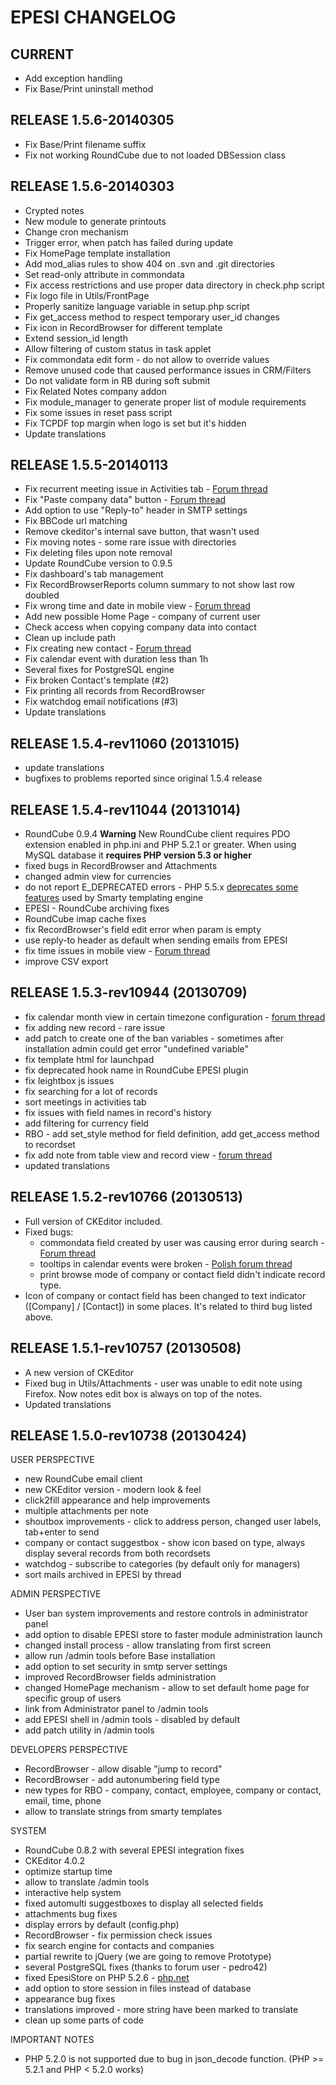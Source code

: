 EPESI CHANGELOG
===============

CURRENT
-------

- Add exception handling
- Fix Base/Print uninstall method

RELEASE 1.5.6-20140305
-------

- Fix Base/Print filename suffix
- Fix not working RoundCube due to not loaded DBSession class

RELEASE 1.5.6-20140303
----------------------

- Crypted notes
- New module to generate printouts
- Change cron mechanism
- Trigger error, when patch has failed during update
- Fix HomePage template installation
- Add mod_alias rules to show 404 on .svn and .git directories
- Set read-only attribute in commondata
- Fix access restrictions and use proper data directory in check.php script
- Fix logo file in Utils/FrontPage
- Properly sanitize language variable in setup.php script
- Fix get_access method to respect temporary user_id changes
- Fix icon in RecordBrowser for different template
- Extend session_id length
- Allow filtering of custom status in task applet
- Fix commondata edit form - do not allow to override values
- Remove unused code that caused performance issues in CRM/Filters
- Do not validate form in RB during soft submit
- Fix Related Notes company addon
- Fix module_manager to generate proper list of module requirements
- Fix some issues in reset pass script
- Fix TCPDF top margin when logo is set but it's hidden
- Update translations

RELEASE 1.5.5-20140113
----------------------
- Fix recurrent meeting issue in Activities tab - [Forum thread](http://forum.epesibim.com/viewtopic.php?f=6&t=2023)
- Fix "Paste company data" button - [Forum thread](http://forum.epesibim.com/viewtopic.php?f=6&t=2026)
- Add option to use "Reply-to" header in SMTP settings
- Fix BBCode url matching
- Remove ckeditor's internal save button, that wasn't used
- Fix moving notes - some rare issue with directories
- Fix deleting files upon note removal
- Update RoundCube version to 0.9.5
- Fix dashboard's tab management
- Fix RecordBrowserReports column summary to not show last row doubled
- Fix wrong time and date in mobile view - [Forum thread](http://forum.epesibim.com/viewtopic.php?f=6&t=1925)
- Add new possible Home Page - company of current user
- Check access when copying company data into contact
- Clean up include path
- Fix creating new contact - [Forum thread](http://forum.epesibim.com/viewtopic.php?f=6&t=2082)
- Fix calendar event with duration less than 1h
- Several fixes for PostgreSQL engine
- Fix broken Contact's template (#2)
- Fix printing all records from RecordBrowser
- Fix watchdog email notifications (#3)
- Update translations

RELEASE 1.5.4-rev11060 (20131015)
---------------------------------
- update translations
- bugfixes to problems reported since original 1.5.4 release

RELEASE 1.5.4-rev11044 (20131014)
---------------------------------
- RoundCube 0.9.4
    **Warning** New RoundCube client requires PDO extension enabled in php.ini and PHP 5.2.1 or greater. When using MySQL database it **requires PHP version 5.3 or higher**
- fixed bugs in RecordBrowser and Attachments
- changed admin view for currencies
- do not report E_DEPRECATED errors - PHP 5.5.x [deprecates some features](http://php.net/manual/en/migration55.deprecated.php) used by Smarty templating engine
- EPESI - RoundCube archiving fixes
- RoundCube imap cache fixes
- fix RecordBrowser's field edit error when param is empty
- use reply-to header as default when sending emails from EPESI
- fix time issues in mobile view - [Forum thread](http://forum.epesibim.com/viewtopic.php?f=6&t=1925#p7132)
- improve CSV export

RELEASE 1.5.3-rev10944 (20130709)
---------------------------------
- fix calendar month view in certain timezone configuration - [forum thread](http://forum.epesibim.com/viewtopic.php?f=6&t=1523&p=5959#p5959)
- fix adding new record - rare issue
- add patch to create one of the ban variables - sometimes after installation admin could get error "undefined variable"
- fix template html for launchpad
- fix deprecated hook name in RoundCube EPESI plugin
- fix leightbox js issues
- fix searching for a lot of records
- sort meetings in activities tab
- fix issues with field names in record's history
- add filtering for currency field
- RBO - add set_style method for field definition, add get_access method to recordset
- fix add note from table view and record view - [forum thread](http://forum.epesibim.com/viewtopic.php?f=6&t=1760)
- updated translations

RELEASE 1.5.2-rev10766 (20130513)
---------------------------------
- Full version of CKEditor included.
- Fixed bugs:
    - commondata field created by user was causing error during search - [Forum thread](http://forum.epesibim.com/viewtopic.php?f=6&t=1678)
    - tooltips in calendar events were broken - [Polish forum thread](http://forum.epesibim.com/viewtopic.php?f=25&t=1685)
    - print browse mode of company or contact field didn't indicate record type.
- Icon of company or contact field has been changed to text indicator ([Company] / [Contact]) in some places. It's related to third bug listed above.

RELEASE 1.5.1-rev10757 (20130508)
---------------------------------
- A new version of CKEditor
- Fixed bug in Utils/Attachments - user was unable to edit note using Firefox.
    Now notes edit box is always on top of the notes.
- Updated translations

RELEASE 1.5.0-rev10738 (20130424)
-------------------------------
USER PERSPECTIVE
- new RoundCube email client
- new CKEditor version - modern look & feel
- click2fill appearance and help improvements
- multiple attachments per note
- shoutbox improvements - click to address person, changed user labels, tab+enter to send
- company or contact suggestbox - show icon based on type, always display several records from both recordsets
- watchdog - subscribe to categories (by default only for managers)
- sort mails archived in EPESI by thread

ADMIN PERSPECTIVE
- User ban system improvements and restore controls in administrator panel
- add option to disable EPESI store to faster module administration launch
- changed install process - allow translating from first screen
- allow run /admin tools before Base installation
- add option to set security in smtp server settings
- improved RecordBrowser fields administration
- changed HomePage mechanism - allow to set default home page for specific group of users
- link from Administrator panel to /admin tools
- add EPESI shell in /admin tools - disabled by default
- add patch utility in /admin tools

DEVELOPERS PERSPECTIVE
- RecordBrowser - allow disable "jump to record"
- RecordBrowser - add autonumbering field type
- new types for RBO - company, contact, employee, company or contact, email, time, phone
- allow to translate strings from smarty templates

SYSTEM
- RoundCube 0.8.2 with several EPESI integration fixes
- CKEditor 4.0.2
- optimize startup time
- allow to translate /admin tools
- interactive help system
- fixed automulti suggestboxes to display all selected fields
- attachments bug fixes
- display errors by default (config.php)
- RecordBrowser - fix permission check issues
- fix search engine for contacts and companies
- partial rewrite to jQuery (we are going to remove Prototype)
- several PostgreSQL fixes (thanks to forum user - pedro42)
- fixed EpesiStore on PHP 5.2.6 - [php.net](https://bugs.php.net/bug.php?id=45028)
- add option to store session in files instead of database
- appearance bug fixes
- translations improved - more string have been marked to translate
- clean up some parts of code

IMPORTANT NOTES
- PHP 5.2.0 is not supported due to bug in json_decode function. (PHP >= 5.2.1 and PHP < 5.2.0 works)